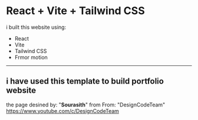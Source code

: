 # React + Vite + Tailwind CSS

i built this website using:
- React
- Vite
- Tailwind CSS
- Frmor motion



---
## i have used this template to build portfolio website

the page desined by: "**Sourasith**"
from From: "DesignCodeTeam"
https://www.youtube.com/c/DesignCodeTeam


